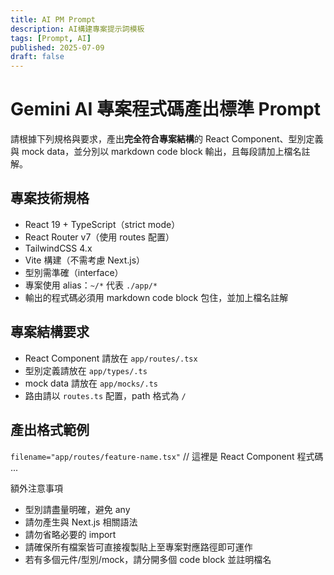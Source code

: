 ```yaml
---
title: AI PM Prompt
description: AI構建專案提示詞模板
tags: [Prompt, AI]
published: 2025-07-09
draft: false
---
```

# Gemini AI 專案程式碼產出標準 Prompt
請根據下列規格與要求，產出**完全符合專案結構**的 React Component、型別定義與 mock data，並分別以 markdown code block 輸出，且每段請加上檔名註解。

## 專案技術規格
- React 19 + TypeScript（strict mode）
- React Router v7（使用 routes 配置）
- TailwindCSS 4.x
- Vite 構建（不需考慮 Next.js）
- 型別需準確（interface）
- 專案使用 alias：`~/*` 代表 `./app/*`
- 輸出的程式碼必須用 markdown code block 包住，並加上檔名註解

## 專案結構要求
- React Component 請放在 `app/routes/.tsx`
- 型別定義請放在 `app/types/.ts`
- mock data 請放在 `app/mocks/.ts`
- 路由請以 `routes.ts` 配置，path 格式為 `/`

## 產出格式範例
`filename="app/routes/feature-name.tsx"`
// 這裡是 React Component 程式碼
...

額外注意事項
- 型別請盡量明確，避免 any
- 請勿產生與 Next.js 相關語法
- 請勿省略必要的 import
- 請確保所有檔案皆可直接複製貼上至專案對應路徑即可運作
- 若有多個元件/型別/mock，請分開多個 code block 並註明檔名